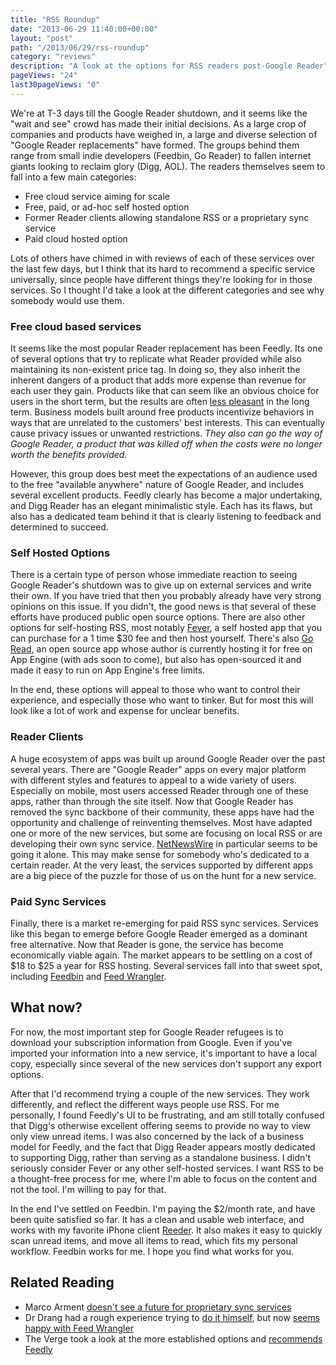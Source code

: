 ```yaml
---
title: "RSS Roundup"
date: "2013-06-29 11:40:00+00:00"
layout: "post"
path: "/2013/06/29/rss-roundup"
category: "reviews"
description: "A look at the options for RSS readers post-Google Reader"
pageViews: "24"
last30pageViews: "0"
---
```


We're at T-3 days till the Google Reader shutdown, and it seems like the "wait and see" crowd has made their initial decisions.  As a large crop of companies and products have weighed in, a large and diverse selection of "Google Reader replacements" have formed.  The groups behind them range from small indie developers (Feedbin, Go Reader) to fallen internet giants looking to reclaim glory (Digg, AOL). The readers themselves seem to fall into a few main categories:

- Free cloud service aiming for scale
- Free, paid, or ad-hoc self hosted option
- Former Reader clients allowing standalone RSS or a proprietary sync service
- Paid cloud hosted option

Lots of others have chimed in with reviews of each of these services over the last few days, but I think that its hard to recommend a specific service universally, since people have different things they're looking for in those services.  So I thought I'd take a look at the different categories and see why somebody would use them.

### Free cloud based services

It seems like the most popular Reader replacement has been Feedly.  Its one of several options that try to replicate what Reader provided while also maintaining its non-existent price tag.  In doing so, they also inherit the inherent dangers of a product that adds more expense than revenue for each user they gain.  Products like that can seem like an obvious choice for users in the short term, but the results are often [less pleasant][twitterapi] in the long term.  Business models built around free products incentivize behaviors in ways that are unrelated to the customers' best interests.  This can eventually cause privacy issues or unwanted restrictions.  *They also can go the way of Google Reader, a product that was killed off when the costs were no longer worth the benefits provided.*

However, this group does best meet the expectations of an audience used to the free "available anywhere" nature of Google Reader, and includes several excellent products.  Feedly clearly has become a major undertaking, and Digg Reader has an elegant minimalistic style. Each has its flaws, but also has a dedicated team behind it that is clearly listening to feedback and determined to succeed.

### Self Hosted Options

There is a certain type of person whose immediate reaction to seeing Google Reader's shutdown was to give up on external services and write their own. If you have tried that then you probably already have very strong opinions on this issue.  If you didn't, the good news is that several of these efforts have produced public open source options.  There are also other options for self-hosting RSS, most notably [Fever][Fever], a self hosted app that you can purchase for a 1 time $30 fee and then host yourself. There's also [Go Read][GoRead], an open source app whose author is currently hosting it for free on App Engine (with ads soon to come), but also has open-sourced it and made it easy to run on App Engine's free limits.

In the end, these options will appeal to those who want to control their experience, and especially those who want to tinker.  But for most this will look like a lot of work and expense for unclear benefits.

### Reader Clients

A huge ecosystem of apps was built up around Google Reader over the past several years.  There are "Google Reader" apps on every major platform with different styles and features to appeal to a wide variety of users.  Especially on mobile, most users accessed Reader through one of these apps, rather than through the site itself.  Now that Google Reader has removed the sync backbone of their community, these apps have had the opportunity and challenge of reinventing themselves.  Most have adapted one or more of the new services, but some are focusing on local RSS or are developing their own sync service.  [NetNewsWire][netnewswire] in particular seems to be going it alone.  This may make sense for somebody who's dedicated to a certain reader.  At the very least, the services supported by different apps are a big piece of the puzzle for those of us on the hunt for a new service.

### Paid Sync Services

Finally, there is a market re-emerging for paid RSS sync services.  Services like this began to emerge before Google Reader emerged as a dominant free alternative.  Now that Reader is gone, the service has become economically viable again.  The market appears to be settling on a cost of $18 to $25 a year for RSS hosting.  Several services fall into that sweet spot, including [Feedbin][Feedbin] and [Feed Wrangler][Feedwrangler].

## What now?

For now, the most important step for Google Reader refugees is to download your subscription information from Google.  Even if you've imported your information into a new service, it's important to have a local copy, especially since several of the new services don't support any export options.

After that I'd recommend trying a couple of the new services.  They work differently, and reflect the different ways people use RSS.  For me personally, I found Feedly's UI to be frustrating, and am still totally confused that Digg's otherwise excellent offering seems to provide no way to view only view unread items.  I was also concerned by the lack of a business model for Feedly, and the fact that Digg Reader appears mostly dedicated to supporting Digg, rather than serving as a standalone business.  I didn't seriously consider Fever or any other self-hosted services.  I want RSS to be a thought-free process for me, where I'm able to focus on the content and not the tool.  I'm willing to pay for that.

In the end I've settled on Feedbin.  I'm paying the $2/month rate, and have been quite satisfied so far. It has a clean and usable web interface, and works with my favorite iPhone client [Reeder][reeder]. It also makes it easy to quickly scan unread items, and move all items to read, which fits my personal workflow.  Feedbin works for me.  I hope you find what works for you.

## Related Reading

- Marco Arment [doesn't see a future for proprietary sync services][marcoall]
- Dr Drang had a rough experience trying to [do it himself][rssfailure], but now [seems happy with Feed Wrangler][drangfw]
- The Verge took a look at the more established options and [recommends Feedly][verge]



[twitterapi]: http://mashable.com/2012/11/16/tweetro-dead-twitter-api/
[Fever]: http://www.feedafever.com/
[Feedly]: http://cloud.feedly.com/
[Digg]: http://digg.com/login?next=%2Freader
[Feedbin]: https://feedbin.me/
[Feedwrangler]: http://feedwrangler.net/welcome.html
[GoRead]: http://mattjibson.com/blog/2013/06/26/go-read-open-source-google-reader-clone/
[mrreader]: https://itunes.apple.com/us/app/mr.-reader/id412874834?mt=8
[netnewswire]:http://netnewswireapp.com/
[reeder]: http://reederapp.com/
[marcoall]:http://www.marco.org/2013/06/28/all-or-nothing
[rssfailure]: http://www.leancrew.com/all-this/2013/06/my-rss-failure/
[drangfw]:http://www.leancrew.com/all-this/2013/06/feedle-dee-dee/
[verge]: http://www.theverge.com/2013/3/19/4119006/the-best-google-reader-alternatives
